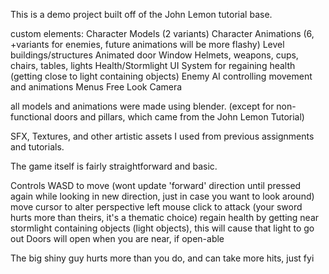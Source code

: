 This is a demo project built off of the John Lemon tutorial base.

custom elements:
	Character Models (2 variants)
	Character Animations (6, +variants for enemies, future animations will be more flashy)
	Level buildings/structures
	Animated door
	Window
	Helmets, weapons, cups, chairs, tables, lights
	Health/Stormlight UI
	System for regaining health (getting close to light containing objects)
	Enemy AI controlling movement and animations
	Menus
	Free Look Camera

all models and animations were made using blender. (except for non-functional doors and pillars, which came from the John Lemon Tutorial)

SFX, Textures, and other artistic assets I used from previous assignments and tutorials.

The game itself is fairly straightforward and basic.

Controls
	WASD to move (wont update 'forward' direction until pressed again while looking in new direction, just in case you want to look around)
	move cursor to alter perspective
	left mouse click to attack (your sword hurts more than theirs, it's a thematic choice)
	regain health by getting near stormlight containing objects (light objects), this will cause that light to go out
	Doors will open when you are near, if open-able

The big shiny guy hurts more than you do, and can take more hits, just fyi